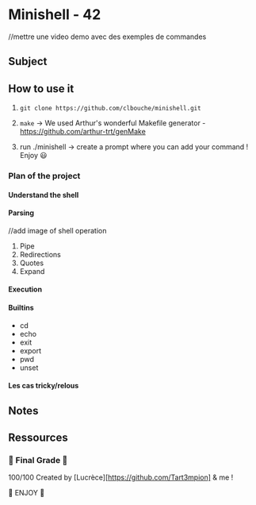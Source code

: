 # Minishell - 42

//mettre une video demo avec des exemples de commandes

## Subject 

## How to use it

1. `git clone https://github.com/clbouche/minishell.git`

2. `make` -> We used Arthur's wonderful Makefile generator - https://github.com/arthur-trt/genMake 

3. run ./minishell -> create a prompt where you can add your command ! Enjoy 😃 

### Plan of the project

#### Understand the shell
#### Parsing
//add image of shell operation
1. Pipe 
2. Redirections
3. Quotes
4. Expand


#### Execution 


#### Builtins
  - cd 
  - echo 
  - exit
  - export
  - pwd
  - unset
  
#### Les cas tricky/relous
  
## Notes

## Ressources

### 🎉 Final Grade 🎉 
100/100
Created by [Lucrèce][https://github.com/Tart3mpion] & me ! 

🍄 ENJOY 🍄
